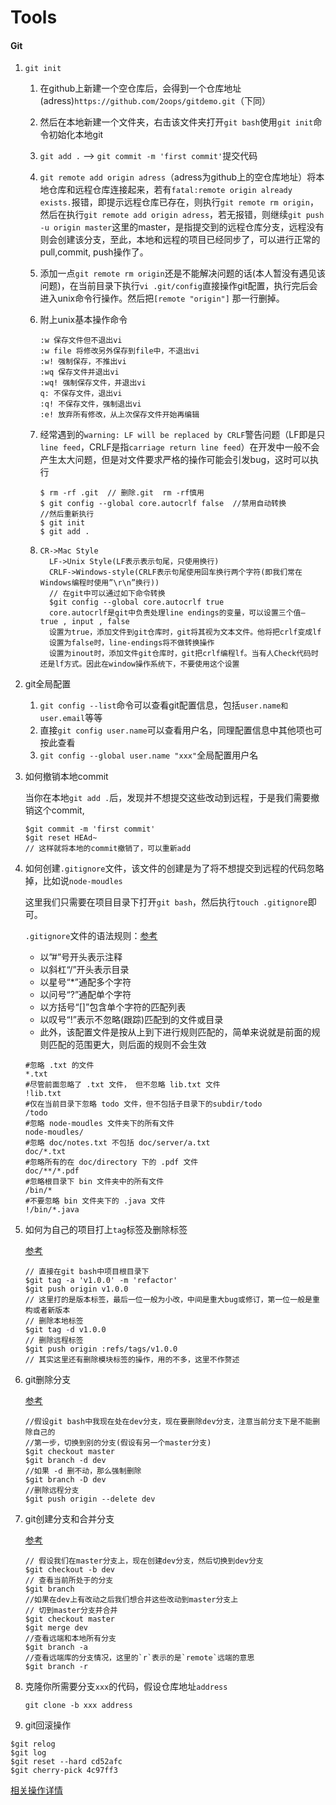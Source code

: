 # Tools

#### Git

1. `git init`

   1. 在github上新建一个空仓库后，会得到一个仓库地址(adress)`https://github.com/2oops/gitdemo.git`（下同）

   2. 然后在本地新建一个文件夹，右击该文件夹打开`git bash`使用`git init`命令初始化本地git

   3. `git add .` --> `git commit -m 'first commit'`提交代码

   4. `git remote add origin adress`（adress为github上的空仓库地址）将本地仓库和远程仓库连接起来，若有`fatal:remote origin already exists.`报错，即提示远程仓库已存在，则执行`git remote rm origin`，然后在执行`git remote add origin adress`，若无报错，则继续`git push -u origin master`这里的master，是指提交到的远程仓库分支，远程没有则会创建该分支，至此，本地和远程的项目已经同步了，可以进行正常的pull,commit, push操作了。

   5. 添加一点`git remote rm origin`还是不能解决问题的话(本人暂没有遇见该问题)，在当前目录下执行`vi .git/config`直接操作git配置，执行完后会进入unix命令行操作。然后把`[remote "origin"]` 那一行删掉。

   6. 附上unix基本操作命令

      ```
      :w 保存文件但不退出vi
      :w file 将修改另外保存到file中，不退出vi
      :w! 强制保存，不推出vi
      :wq 保存文件并退出vi
      :wq! 强制保存文件，并退出vi
      q: 不保存文件，退出vi
      :q! 不保存文件，强制退出vi
      :e! 放弃所有修改，从上次保存文件开始再编辑
      ```

   7. 经常遇到的`warning: LF will be replaced by CRLF`警告问题（LF即是只`line feed`，CRLF是指`carriage return line feed`）在开发中一般不会产生太大问题，但是对文件要求严格的操作可能会引发bug，这时可以执行

      ```
      $ rm -rf .git  // 删除.git  rm -rf慎用
      $ git config --global core.autocrlf false  //禁用自动转换 
      //然后重新执行
      $ git init    
      $ git add . 
      ```

   8. ```CRLF->Windows-style
      CR->Mac Style
        LF->Unix Style(LF表示表示句尾，只使用换行)
        CRLF->Windows-style(CRLF表示句尾使用回车换行两个字符(即我们常在Windows编程时使用”\r\n”换行))
        // 在git中可以通过如下命令转换
        $git config --global core.autocrlf true
        core.autocrlf是git中负责处理line endings的变量，可以设置三个值– true , input , false
        设置为true，添加文件到git仓库时，git将其视为文本文件。他将把crlf变成lf
        设置为false时，line-endings将不做转换操作
        设置为inout时，添加文件git仓库时，git把crlf编程lf。当有人Check代码时还是lf方式。因此在window操作系统下，不要使用这个设置
      ```

2. git全局配置

   1. `git config --list`命令可以查看git配置信息，包括`user.name和user.email`等等
   2. 直接`git config user.name`可以查看用户名，同理配置信息中其他项也可按此查看
   3. `git config --global user.name "xxx"`全局配置用户名

3. 如何撤销本地commit

   当你在本地`git add .`后，发现并不想提交这些改动到远程，于是我们需要撤销这个commit,

   ```
   $git commit -m 'first commit'
   $git reset HEAd~
   // 这样就将本地的commit撤销了，可以重新add
   ```

4. 如何创建`.gitignore`文件，该文件的创建是为了将不想提交到远程的代码忽略掉，比如说`node-moudles`

   这里我们只需要在项目目录下打开`git bash`，然后执行`touch .gitignore`即可。

   `.gitignore`文件的语法规则：[参考](<https://jingyan.baidu.com/article/c85b7a64bb7979003aac955a.html>)

   - 以”#”号开头表示注释
   - 以斜杠“/”开头表示目录
   - 以星号“*”通配多个字符
   - 以问号“?”通配单个字符 
   - 以方括号“[]”包含单个字符的匹配列表
   - 以叹号“!”表示不忽略(跟踪)匹配到的文件或目录
   - 此外，该配置文件是按从上到下进行规则匹配的，简单来说就是前面的规则匹配的范围更大，则后面的规则不会生效

   ```
   #忽略 .txt 的文件
   *.txt
   #尽管前面忽略了 .txt 文件， 但不忽略 lib.txt 文件
   !lib.txt
   #仅在当前目录下忽略 todo 文件，但不包括子目录下的subdir/todo
   /todo
   #忽略 node-moudles 文件夹下的所有文件
   node-moudles/
   #忽略 doc/notes.txt 不包括 doc/server/a.txt
   doc/*.txt
   #忽略所有的在 doc/directory 下的 .pdf 文件
   doc/**/*.pdf
   #忽略根目录下 bin 文件夹中的所有文件
   /bin/*
   #不要忽略 bin 文件夹下的 .java 文件
   !/bin/*.java
   ```

5. 如何为自己的项目打上`tag`标签及删除标签

   [参考](<https://blog.csdn.net/shenshizhong/article/details/80822143>)

   ```
   // 直接在git bash中项目根目录下
   $git tag -a 'v1.0.0' -m 'refactor'
   $git push origin v1.0.0
   // 这里打的是版本标签，最后一位一般为小改，中间是重大bug或修订，第一位一般是重构或者新版本
   // 删除本地标签
   $git tag -d v1.0.0
   // 删除远程标签
   $git push origin :refs/tags/v1.0.0
   // 其实这里还有删除模块标签的操作，用的不多，这里不作赘述
   ```

6. git删除分支

   [参考](<https://www.cnblogs.com/liyong888/p/9822410.html>)

   ```
   //假设git bash中我现在处在dev分支，现在要删除dev分支，注意当前分支下是不能删除自己的
   //第一步，切换到别的分支(假设有另一个master分支)
   $git checkout master
   $git branch -d dev
   //如果 -d 删不动，那么强制删除
   $git branch -D dev
   //删除远程分支
   $git push origin --delete dev
   ```

7. git创建分支和合并分支

   [参考](<https://www.liaoxuefeng.com/wiki/896043488029600/900003767775424>)

   ```
   // 假设我们在master分支上，现在创建dev分支，然后切换到dev分支
   $git checkout -b dev
   // 查看当前所处于的分支
   $git branch
   //如果在dev上有改动之后我们想合并这些改动到master分支上
   // 切到master分支并合并
   $git checkout master
   $git merge dev
   //查看远端和本地所有分支
   $git branch -a
   //查看远端库的分支情况，这里的`r`表示的是`remote`远端的意思
   $git branch -r
   ```

8. 克隆你所需要分支`xxx`的代码，假设仓库地址`address`

   `git clone -b xxx address`

9. git回滚操作

```git
$git relog
$git log
$git reset --hard cd52afc
$git cherry-pick 4c97ff3

```

[相关操作详情](https://github.com/airuikun/blog/issues/5)